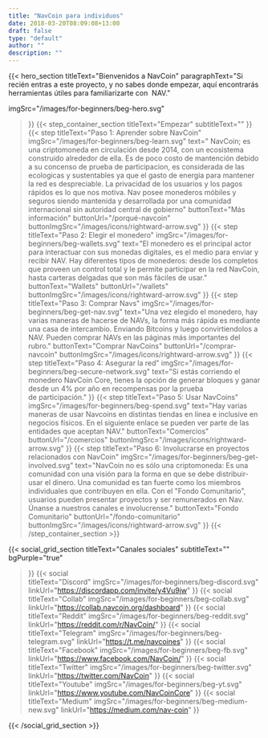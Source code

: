 ```yaml
---
title: "NavCoin para individuos"
date: 2018-03-20T08:09:08+13:00
draft: false
type: "default"
author: ""
description: ""
---
```

{{< hero_section
titleText="Bienvenidos a NavCoin"
paragraphText="Si recién entras a este proyecto, y no sabes donde empezar, aquí encontrarás herramientas útiles para familiarizarte con &nbsp;NAV."


imgSrc="/images/for-beginners/beg-hero.svg"
>}}
{{< step_container_section 
    titleText="Empezar"
    subtitleText=""
>}}
  {{< step 
      titleText="Paso 1: Aprender sobre NavCoin"
      imgSrc="/images/for-beginners/beg-learn.svg"
      text=" NavCoin; es una criptomoneda en circulación desde 2014, con un ecosistema construido alrededor de ella. Es de poco costo de mantención debido a su concenso de prueba de participacion, es considerada de las ecologicas y sustentables ya que el gasto de energia para mantener la red es despreciable. La privacidad de los usuarios y los pagos rápidos es lo que nos motiva. Nav posee monederos móbiles y seguros siendo mantenida y desarrollada por una comunidad internacional sin autoridad central de&nbsp;gobierno"
      buttonText="Más información"
      buttonUrl="/porqué-navcoin"
      buttonImgSrc="/images/icons/rightward-arrow.svg"
  >}}
  {{< step 
      titleText="Paso 2: Elegir el monedero"
      imgSrc="/images/for-beginners/beg-wallets.svg"
      text="El monedero es el principal actor para interactuar con sus monedas digitales, es el medio para enviar y recibir NAV. Hay diferentes tipos de monederos: desde los completos que proveen un control total y le permite participar en la red NavCoin, hasta carteras delgadas que son más fáciles de&nbsp;usar."
      buttonText="Wallets"
      buttonUrl="/wallets"
      buttonImgSrc="/images/icons/rightward-arrow.svg"
  >}}
  {{< step
      titleText="Paso 3: Comprar Navs"
      imgSrc="/images/for-beginners/beg-get-nav.svg"
      text="Una vez elegido el monedero, hay varias maneras de hacerse de NAVs, la forma más rápida es mediante una casa de intercambio. Enviando Bitcoins y luego convirtiendolos a NAV. Pueden comprar NAVs en las páginas más importantes del rubro."
      buttonText="Comprar NavCoins"
      buttonUrl="/comprar-navcoin"
      buttonImgSrc="/images/icons/rightward-arrow.svg"
  >}}
  {{< step
      titleText="Paso 4: Asegurar la red"
      imgSrc="/images/for-beginners/beg-secure-network.svg"
      text="Si estás corriendo el monedero NavCoin Core, tienes la opción de generar bloques y ganar desde un 4% por año en recompensas por la prueba de&nbsp;participación."
  >}}
  {{< step
      titleText="Paso 5: Usar NavCoins"
      imgSrc="/images/for-beginners/beg-spend.svg"
      text="Hay varias maneras de usar Navcoins en distintas tiendas en linea e inclusive en negocios físicos. En el siguiente enlace se pueden ver parte de las entidades que aceptan&nbsp;NAV."
      buttonText="Comercios"
      buttonUrl="/comercios"
      buttonImgSrc="/images/icons/rightward-arrow.svg"
  >}}
  {{< step
      titleText="Paso 6: Involucrarse en proyectos relacionados con NavCoin"
      imgSrc="/images/for-beginners/beg-get-involved.svg"
      text="NavCoin no es sólo una criptomoneda: Es una comunidad con una visión para la forma en que se debe distribuir-usar el dinero. Una comunidad es tan fuerte como los miembros individuales que contribuyen en ella. Con el &#34;Fondo Comunitario&#34;, usuarios pueden presentar proyectos y ser remunerados en Nav. Únanse a nuestros canales e&nbsp;involucrense."
      buttonText="Fondo Comunitario"
      buttonUrl="/fondo-comunitario"
      buttonImgSrc="/images/icons/rightward-arrow.svg"
  >}}
{{< /step_container_section >}}

{{< social_grid_section 
    titleText="Canales sociales"
    subtitleText=""
    bgPurple="true"
>}}
    {{< social                 
    titleText="Discord"
    imgSrc="/images/for-beginners/beg-discord.svg"
    linkUrl="https://discordapp.com/invite/y4Vu9jw"
>}}
{{< social                 
    titleText="Collab"
    imgSrc="/images/for-beginners/beg-collab.svg"
    linkUrl="https://collab.navcoin.org/dashboard"
>}}
{{< social                 
    titleText="Reddit"
    imgSrc="/images/for-beginners/beg-reddit.svg"
    linkUrl="https://reddit.com/r/NavCoin/"
>}}
{{< social                 
    titleText="Telegram"
    imgSrc="/images/for-beginners/beg-telegram.svg"
    linkUrl="https://t.me/navcoines"
>}}
{{< social                 
    titleText="Facebook"
    imgSrc="/images/for-beginners/beg-fb.svg"
    linkUrl="https://www.facebook.com/NavCoin/"
>}}
{{< social                 
    titleText="Twitter"
    imgSrc="/images/for-beginners/beg-twitter.svg"
    linkUrl="https://twitter.com/NavCoin"
>}}
{{< social                 
    titleText="Youtube"
    imgSrc="/images/for-beginners/beg-yt.svg"
    linkUrl="https://www.youtube.com/NavCoinCore"
>}}
{{< social                 
    titleText="Medium"
    imgSrc="/images/for-beginners/beg-medium-new.svg"
    linkUrl="https://medium.com/nav-coin"
>}}

{{< /social_grid_section >}}
